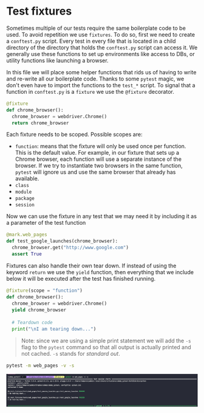 # Test fixtures

Sometimes multiple of our tests require the same boilerplate code to be used. To avoid repetition we use `fixtures`. To do so, first we need to create a `conftest.py` script. Every test in every file that is located in a child directory of the directory that holds the `conftest.py` script can access it. We generally use these functions to set up environments like access to DBs, or utility functions like launching a browser.

In this file we will place some helper functions that rids us of having to write and re-write all our boilerplate code. Thanks to some `pytest` magic, we don't even have to import the functions to the `test_*` script. To signal that a function in `conftest.py` is a `fixture` we use the `@fixture` decorator.

``` py
@fixture
def chrome_browser():
  chrome_browser = webdriver.Chrome() 
  return chrome_browser
```

Each fixture needs to be scoped. Possible scopes are:

- `function`: means that the fixture will only be used once per function. This is the default value. For example, in our fixture that sets up a Chrome browser, each function will use a separate instance of the browser. If we try to instantiate two browsers in the same function, `pytest` will ignore us and use the same browser that already has available.
- `class`
- `module`
- `package`
- `session`

Now we can use the fixture in any test that we may need it by including it as a parameter of the test function

``` py
@mark.web_pages
def test_google_launches(chrome_browser):
  chrome_browser.get("http://www.google.com")
  assert True
```

Fixtures can also handle their own tear down. If instead of using the keyword `return` we use the `yield` function, then everything that we include below it will be executed after the test has finished running.

``` py
@fixture(scope = "function")
def chrome_browser():
  chrome_browser = webdriver.Chrome() 
  yield chrome_browser
  
  # Teardown code
  print("\nI am tearing down...")
```

> Note: since we are using a simple print statement we will add the `-s` flag to the `pytest` command so that all output is actually printed and not cached. `-s` stands for *standard out*.

``` bash
pytest -m web_pages -v -s
```

![tearing down](img/01_tearing_down.png)
